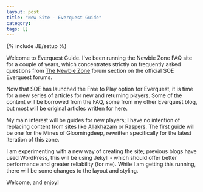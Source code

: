 ```yaml
---
layout: post
title: "New Site - Everquest Guide"
category: 
tags: []
---
```

{% include JB/setup %}

Welcome to Everquest Guide.  I've been running the Newbie Zone FAQ site for a couple of years, which concentrates strictly on frequently asked questions from [The Newbie Zone](http://forums.station.sony.com/eq/forums/show.m?forum_id=2) forum section on the official SOE Everquest forums.

Now that SOE has launched the Free to Play option for Everquest, it is time for a new series of articles for new and returning players.  Some of the content will be borrowed from the FAQ, some from my other Everquest blog, but most will be original articles written for here.

My main interest will be guides for new players; I have no intention of replacing content from sites like [Allakhazam](http://everquest.allakhazam.com/) or [Raspers](http://rasper.samanna.net/).  The first guide will be one for the Mines of Gloomingdeep, rewritten specifically for the latest iteration of this zone.

I am experimenting with a new way of creating the site; previous blogs have used WordPress, this will be using Jekyll - which should offer better performance and greater reliability (for me).  While I am getting this running, there will be some changes to the layout and styling.

Welcome, and enjoy!